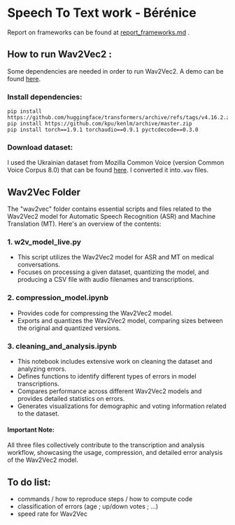 # Speech To Text work - Bérénice

Report on frameworks can be found at [report_frameworks.md](https://github.com/polloniuss/ASR-MT-project/blob/main/report_frameworks.md) .

## How to run Wav2Vec2 :
Some dependencies are needed in order to run Wav2Vec2. A demo can be found [here](https://github.com/egorsmkv/wav2vec2-uk-demo).

### Install dependencies:
```
pip install https://github.com/huggingface/transformers/archive/refs/tags/v4.16.2.zip
pip install https://github.com/kpu/kenlm/archive/master.zip
pip install torch==1.9.1 torchaudio==0.9.1 pyctcdecode==0.3.0
```

### Download dataset:
I used the Ukrainian dataset from Mozilla Common Voice (version Common Voice Corpus 8.0) that can be found [here]( https://commonvoice.mozilla.org/en/datasets). I converted it into`.wav` files.

## Wav2Vec Folder

The "wav2vec" folder contains essential scripts and files related to the Wav2Vec2 model for Automatic Speech Recognition (ASR) and Machine Translation (MT). Here's an overview of the contents:

### 1. w2v_model_live.py
   - This script utilizes the Wav2Vec2 model for ASR and MT on medical conversations.
   - Focuses on processing a given dataset, quantizing the model, and producing a CSV file with audio filenames and transcriptions.

### 2. compression_model.ipynb
   - Provides code for compressing the Wav2Vec2 model.
   - Exports and quantizes the Wav2Vec2 model, comparing sizes between the original and quantized versions.

### 3. cleaning_and_analysis.ipynb
   - This notebook includes extensive work on cleaning the dataset and analyzing errors.
   - Defines functions to identify different types of errors in model transcriptions.
   - Compares performance across different Wav2Vec2 models and provides detailed statistics on errors.
   - Generates visualizations for demographic and voting information related to the dataset.

#### Important Note:
All three files collectively contribute to the transcription and analysis workflow, showcasing the usage, compression, and detailed error analysis of the Wav2Vec2 model.

## To do list:
- commands / how to reproduce steps / how to compute code
- classification of errors (age ; up/down votes ; ...)
- speed rate for Wav2Vec
